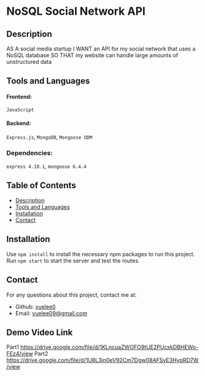 
# NoSQL Social Network API


## Description
AS A social media startup
I WANT an API for my social network that uses a NoSQL database
SO THAT my website can handle large amounts of unstructured data


## Tools and Languages
#### Frontend:
`JavaScript`


#### Backend:
`Express.js`, `MongoDB`, `Mongoose ODM`


### Dependencies:
`express 4.18.1`, `mongoose 6.4.4`


## Table of Contents
* [Description](#description)
* [Tools and Languages](#toolsandlanguages)
* [Installation](#installation)
* [Contact](#contact)


## Installation
Use `npm install` to install the necessary npm packages to run this project. Run `npm start` to start the server and test the routes.


## Contact
For any questions about this project, contact me at:
- Github: [vuelee0](https://github.com/vuelee0)
- Email: vuelee09@gmail.com


## Demo Video Link
Part1 https://drive.google.com/file/d/1KLncuaZWOFO9tUE2PUcxkDBHEWo-FEz4/view
Part2 https://drive.google.com/file/d/1U8L3jn0eV92Cm7Dgw08AFSyE3HypRD7W/view